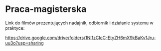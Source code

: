 # Praca-magisterska

Link do filmów prezentujących nadajnik, odbiornik i działanie systemu w praktyce:

https://drive.google.com/drive/folders/1Nl1zCIcC-EtyZH6mX9kBaKv1Jru-uu3o?usp=sharing
